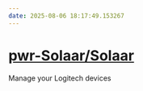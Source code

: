 ```yaml
---
date: 2025-08-06 18:17:49.153267
---
```


# [pwr-Solaar/Solaar](https://github.com/pwr-Solaar/Solaar)

Manage your Logitech devices